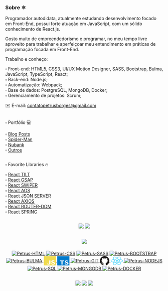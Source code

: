 
### Sobre ⚛️

Programador autodidata, atualmente estudando desenvolvimento focado em Front-End, possui forte atuação em JavaScript, com um sólido conhecimento de React.js.

Gosto muito de empreendedorismo e programar, no meu tempo livre aproveito para trabalhar e aperfeiçoar meu entendimento em práticas de programação focada em Front-End.

Trabalho e conheço: <br/>

 ▫ Front-end: HTML5, CSS3, UI/UX Motion Designer, SASS, Bootstrap, Bulma, JavaScript, TypeScript, React; <br/>
 ▫ Back-end: Node.js; <br/>
 ▫ Automatização: Webpack; <br/>
 ▫ Base de dados: PostgreSQL, MongoDB, Docker; <br/>
 ▫ Gerenciamento de projetos: Scrum; <br/>

✉️ E-mail: contatopetrusborges@gmail.com

##

▫ Portfólio 💻

▫ [Blog Posts](https://blog-posts-staart.vercel.app)<br/>
▫ [Spider-Man](https://spider-man-miles-morales-rho.vercel.app)<br/>
▫ [Nubank](https://nubank-gilt.vercel.app)<br/>
▫ [Outros](https://github.com/PetrusBorges?tab=repositories)<br/>

##

▫ Favorite Libraries 🔥

▫ [React TILT](https://github.com/jonathandion/react-tilt)<br/>
▫ [React GSAP](https://github.com/bitworking/react-gsap)<br/>
▫ [React SWIPER](https://github.com/nolimits4web/swiper)<br/>
▫ [React AOS](https://github.com/michalsnik/aos)<br/>
▫ [React JSON SERVER](https://github.com/typicode/json-server)<br/>
▫ [React AXIOS](https://github.com/axios/axios)<br/>
▫ [React ROUTER-DOM](https://www.npmjs.com/package/react-router-dom)<br/>
▫ [React SPRING](https://react-spring.dev/#introduction)<br/>

##
  
<div align="center">
  <a href="https://github.com/PetrusBorges">
  <img height="165em" src="https://github-readme-stats.vercel.app/api?username=PetrusBorges&show_icons=true&theme=dark&include_all_commits=true&count_private=true"/>
  <img height="165em" src="https://github-readme-stats.vercel.app/api/top-langs/?username=PetrusBorges&layout=compact&langs_count=7&theme=dark"/>
  
  ##
  
  <img height="165em" src="http://github-readme-streak-stats.herokuapp.com?user=PetrusBorges&theme=dark"/>
</div>
<div style="display: inline_block" align="center"><br>
  <img align="center" alt="Petrus-HTML" height="30" width="40" src="https://cdn.jsdelivr.net/gh/devicons/devicon/icons/html5/html5-original.svg">
  <img align="center" alt="Petrus-CSS" height="30" width="40" src="https://cdn.jsdelivr.net/gh/devicons/devicon/icons/css3/css3-original.svg">
  <img align="center" alt="Petrus-SASS" height="30" width="40" src="https://cdn.jsdelivr.net/gh/devicons/devicon/icons/sass/sass-original.svg">
  <img align="center" alt="Petrus-BOOTSTRAP" height="30" width="40" src="https://cdn.jsdelivr.net/gh/devicons/devicon/icons/bootstrap/bootstrap-original.svg">
  <img align="center" alt="Petrus-BULMA" height="30" width="40" src="https://cdn.jsdelivr.net/gh/devicons/devicon/icons/bulma/bulma-plain.svg">
  <img align="center" alt="Petrus-Js" height="30" width="40" src="https://raw.githubusercontent.com/devicons/devicon/master/icons/javascript/javascript-plain.svg">
  <img align="center" alt="Petrus-Ts" height="30" width="40" src="https://raw.githubusercontent.com/devicons/devicon/master/icons/typescript/typescript-plain.svg">
  <img align="center" alt="Petrus-GIT" height="30" width="40" src="https://cdn.jsdelivr.net/gh/devicons/devicon/icons/git/git-original.svg">
  <img align="center" alt="Petrus-GITHUB" height="30" width="30" src="/assets/GitHub.png">
  <img align="center" alt="Petrus-React" height="30" width="40" src="https://raw.githubusercontent.com/devicons/devicon/master/icons/react/react-original.svg">
  <img align="center" alt="Petrus-NODEJS" height="30" width="40" src="https://cdn.jsdelivr.net/gh/devicons/devicon/icons/nodejs/nodejs-original.svg">
  <img align="center" alt="Petrus-SQL" height="30" width="40" src="https://cdn.jsdelivr.net/gh/devicons/devicon/icons/postgresql/postgresql-original.svg">
  <img align="center" alt="Petrus-MONGODB" height="30" width="40" src="https://cdn.jsdelivr.net/gh/devicons/devicon/icons/mongodb/mongodb-original.svg">
  <img align="center" alt="Petrus-DOCKER" height="45" width="40" src="https://cdn.jsdelivr.net/gh/devicons/devicon/icons/docker/docker-original.svg">
</div>
  
##
  
<div align="center"> 
  <a href="https://www.instagram.com/petrus.borges/" target="_blank"><img src="https://img.shields.io/badge/-Instagram-%23333?style=for-the-badge&logo=instagram&logoColor=white" target="_blank"></a>
  <a href = "mailto:contatopetrusborges@gmail.com"><img src="https://img.shields.io/badge/-Gmail-%23333?style=for-the-badge&logo=gmail&logoColor=white" target="_blank"></a>
  <a href="https://www.linkedin.com/in/petrusborgesmachado/" target="_blank"><img src="https://img.shields.io/badge/-LinkedIn-%23333?style=for-the-badge&logo=linkedin&logoColor=white" target="_blank"></a> 
</div>

